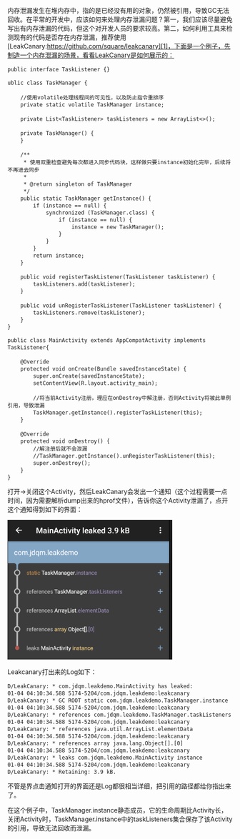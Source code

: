 内存泄漏发生在堆内存中，指的是已经没有用的对象，仍然被引用，导致GC无法回收。在平常的开发中，应该如何来处理内存泄漏问题？第一，我们应该尽量避免写出有内存泄漏的代码，但这个对开发人员的要求较高。第二，如何利用工具来检测现有的代码是否存在内存泄漏，推荐使用[LeakCanary:https://github.com/square/leakcanary][1]，下面是一个例子，先制造一个内存泄漏的场景，看看LeakCanary是如何展示的：
```
public interface TaskListener {}
```
```
ublic class TaskManager {

    //使用volatile处理线程间的可见性，以及防止指令重排序
    private static volatile TaskManager instance;

    private List<TaskListener> taskListeners = new ArrayList<>();

    private TaskManager() {
    }

    /**
     * 使用双重检查避免每次都进入同步代码块，这样做只要instance初始化完毕，后续将不再进去同步
     *
     * @return singleton of TaskManager
     */
    public static TaskManager getInstance() {
        if (instance == null) {
            synchronized (TaskManager.class) {
                if (instance == null) {
                    instance = new TaskManager();
                }
            }
        }
        return instance;
    }

    public void registerTaskListener(TaskListener taskListener) {
        taskListeners.add(taskListener);
    }

    public void unRegisterTaskListener(TaskListener taskListener) {
        taskListeners.remove(taskListener);
    }
}
```
```
public class MainActivity extends AppCompatActivity implements TaskListener{

    @Override
    protected void onCreate(Bundle savedInstanceState) {
        super.onCreate(savedInstanceState);
        setContentView(R.layout.activity_main);

        //将当前Activity注册，理应在onDestroy中解注册，否则Activity将被此单例引用，导致泄漏
        TaskManager.getInstance().registerTaskListener(this);
    }

    @Override
    protected void onDestroy() {
        //解注册后就不会泄漏
        //TaskManager.getInstance().unRegisterTaskListener(this);
        super.onDestroy();
    }
}
```
打开->关闭这个Activity，然后LeakCanary会发出一个通知（这个过程需要一点时间，因为需要解析dump出来的hprof文件），告诉你这个Activity泄漏了，点开这个通知得到如下的界面：

![](/Resource/leak_canary.png)

Leakcanary打出来的Log如下：
```
D/LeakCanary: * com.jdqm.leakdemo.MainActivity has leaked:
01-04 04:10:34.588 5174-5204/com.jdqm.leakdemo:leakcanary D/LeakCanary: * GC ROOT static com.jdqm.leakdemo.TaskManager.instance
01-04 04:10:34.588 5174-5204/com.jdqm.leakdemo:leakcanary D/LeakCanary: * references com.jdqm.leakdemo.TaskManager.taskListeners
01-04 04:10:34.588 5174-5204/com.jdqm.leakdemo:leakcanary D/LeakCanary: * references java.util.ArrayList.elementData
01-04 04:10:34.588 5174-5204/com.jdqm.leakdemo:leakcanary D/LeakCanary: * references array java.lang.Object[].[0]
01-04 04:10:34.588 5174-5204/com.jdqm.leakdemo:leakcanary D/LeakCanary: * leaks com.jdqm.leakdemo.MainActivity instance
01-04 04:10:34.588 5174-5204/com.jdqm.leakdemo:leakcanary D/LeakCanary: * Retaining: 3.9 kB.
```
不管是界点击通知打开的界面还是Log都很相当详细，把引用的路径都给你指出来了。

在这个例子中，TaskManager.instance静态成员，它的生命周期比Activity长，关闭Activity时，TaskManager.instance中的taskListeners集合保存了该Activity的引用，导致无法回收而泄漏。














[1]: https://github.com/square/leakcanary